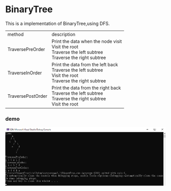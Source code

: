# BinaryTree

This is a implementation of BinaryTree,using DFS.

<table>
  <tr>
      <td>
        method
      </td>
      <td>
        description
      </td>
  </tr>
    <tr>
      <td>
        TraversePreOrder
      </td>
      <td>
      Print the data when the node visit<br/>
      Visit the root<br/>
       Traverse the left subtree<br/>
     Traverse the right subtree<br/>
      </td>
  </tr>
  <tr>
      <td>
        TraverseInOrder
      </td>
      <td>
      Print the data from the left back<br/>
        Traverse the left subtree<br/>
        Visit the root<br/>
        Traverse the right subtree<br/>
      </td>
  </tr>
  <tr>
      <td>
        TraversePostOrder
      </td>
      <td>
      Print the data from the right back<br/>
       Traverse the left subtree<br/>
       Traverse the right subtree<br/>
        Visit the root<br/>
      </td>
  </tr>
</table>

### demo
<img src="demo/1.png">
